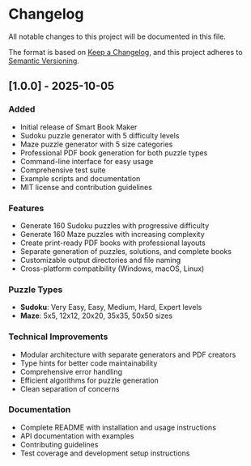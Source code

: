 # Changelog

All notable changes to this project will be documented in this file.

The format is based on [Keep a Changelog](https://keepachangelog.com/en/1.0.0/),
and this project adheres to [Semantic Versioning](https://semver.org/spec/v2.0.0.html).

## [1.0.0] - 2025-10-05

### Added
- Initial release of Smart Book Maker
- Sudoku puzzle generator with 5 difficulty levels
- Maze puzzle generator with 5 size categories
- Professional PDF book generation for both puzzle types
- Command-line interface for easy usage
- Comprehensive test suite
- Example scripts and documentation
- MIT license and contribution guidelines

### Features
- Generate 160 Sudoku puzzles with progressive difficulty
- Generate 160 Maze puzzles with increasing complexity
- Create print-ready PDF books with professional layouts
- Separate generation of puzzles, solutions, and complete books
- Customizable output directories and file naming
- Cross-platform compatibility (Windows, macOS, Linux)

### Puzzle Types
- **Sudoku**: Very Easy, Easy, Medium, Hard, Expert levels
- **Maze**: 5x5, 12x12, 20x20, 35x35, 50x50 sizes

### Technical Improvements
- Modular architecture with separate generators and PDF creators
- Type hints for better code maintainability
- Comprehensive error handling
- Efficient algorithms for puzzle generation
- Clean separation of concerns

### Documentation
- Complete README with installation and usage instructions
- API documentation with examples
- Contributing guidelines
- Test coverage and development setup instructions